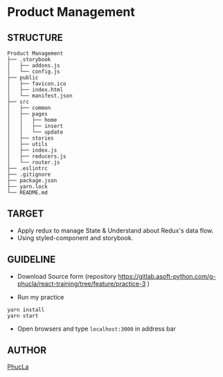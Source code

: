 # Product Management

## STRUCTURE
```
Product Management
├── .storybook
│   ├── addons.js
│   └── config.js
├── public
│   ├── favicon.ico
│   ├── index.html
│   └── manifest.json
├── src
│   ├── common
│   ├── pages
│   │   ├── home
│   │   ├── insert
│   │   └── update
│   ├── stories
│   ├── utils
│   ├── index.js
│   ├── reducers.js
│   └── router.js
├── .eslintrc
├── .gitignore
├── package.json
├── yarn.lock
└── README.md
```

## TARGET
* Apply redux to manage State & Understand about Redux's data flow.
* Using styled-component and storybook.

## GUIDELINE
* Download Source form (repository  https://gitlab.asoft-python.com/g-phucla/react-training/tree/feature/practice-3 )

* Run my practice
```
yarn install
yarn start
```
* Open browsers and type `localhost:3000` in address bar

## AUTHOR
<a href="https://gitlab.asoft-python.com/g-phucla/react-training/">PhucLa</a>

